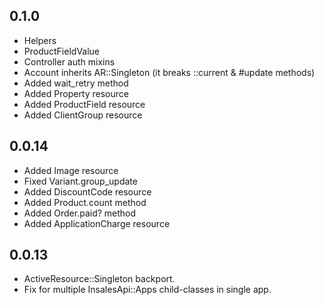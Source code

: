 ## 0.1.0

* Helpers
* ProductFieldValue
* Controller auth mixins
* Account inherits AR::Singleton (it breaks ::current & #update methods)
* Added wait_retry method
* Added Property resource
* Added ProductField resource
* Added ClientGroup resource

## 0.0.14

* Added Image resource
* Fixed Variant.group_update
* Added DiscountCode resource
* Added Product.count method
* Added Order.paid? method
* Added ApplicationCharge resource

## 0.0.13

* ActiveResource::Singleton backport.
* Fix for multiple InsalesApi::Apps child-classes in single app.
